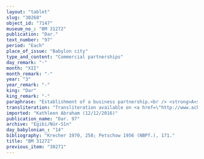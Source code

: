 ```yaml
---
layout: "tablet"
slug: "30268"
object_id: "7147"
museum_no_: "BM 31272"
publication: "Dar."
text_number: "97"
period: "Each"
place_of_issue: "Babylon city"
type_and_content: "Commercial partnerships"
day_remark: "-"
month: "XII"
month_remark: "-"
year: "3"
year_remark: "-"
king: "Dar"
king_remark: "-"
paraphrase: "Establishment of a business partnership.<br /> <strong>A<sub>1</sub></strong> and <strong>A<sub>2</sub></strong>, slaves of <strong>B</strong> established a business partnership and each of them invested 5 minas of silver into it. The partners agree that they will share equally in the profit of the 10 minas of silver. Names of 5 witnesses and the scribe: Nab&ucirc;-bān-zēri/Nabā-tattannu-uṣur.<br /> &nbsp;<br /> <strong>A<sub>1 </sub></strong>= Bēl-kāṣir/Marduk-u&scaron;allim//A&scaron;lāku, slave of <strong>B</strong>; <strong>A<sub>2</sub></strong> = Nab&ucirc;-ajjalu, slave of <strong>B</strong>; <strong>B </strong>= Marduk-nāṣir-apli/Itti-Marduk-balāṭu//Egibi"
transliteration: "Transliteration available on <a href=\"http://www.achemenet.com/en/item/?/textual-sources/texts-by-regions/babylonia/babylon/1654562\" target=\"_blank\">Achemenet</a>"
imported: "Kathleen Abraham (12/12/2016)"
publication_name: "Dar. 97"
archive: "Egibi/Nūr-Sîn"
day_babylonian_: "14"
bibliography: "Krecher 1970, 258; Petschow 1956 (NBPf.), 171."
title: "BM 31272"
previous_item: "30271"
---
```

